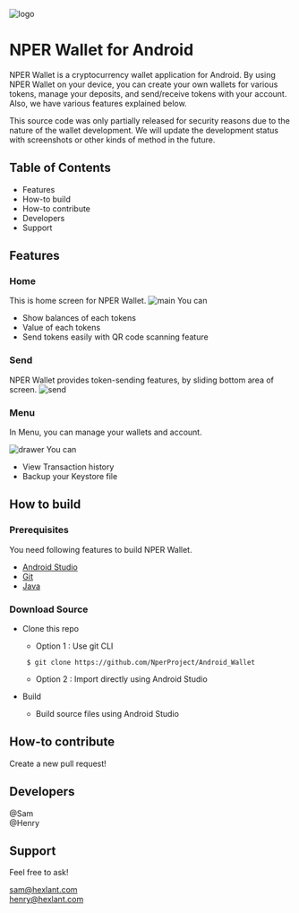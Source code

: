 ![logo](https://nper.io/dapp/logo_dark.png)
# NPER Wallet for Android
NPER Wallet is a cryptocurrency wallet application for Android. By using NPER Wallet on your
 device, you can create your own wallets for various tokens, manage your deposits, and send/receive 
 tokens with your account. Also, we have various features explained below.
 
This source code was only partially released for security reasons due to the nature of the wallet development.
We will update the development status with screenshots or other kinds of method in the future.
 
## Table of Contents
* Features
* How-to build
* How-to contribute
* Developers
* Support
 
## Features
### Home
This is home screen for NPER Wallet.
![main](https://nper.io/dapp/01_main.png)
You can
 * Show balances of each tokens
 * Value of each tokens
 * Send tokens easily with QR code scanning feature
 
### Send 
NPER Wallet provides token-sending features, by sliding bottom area of screen.
![send](https://nper.io/dapp/02_send.png)
 
### Menu
In Menu, you can manage your wallets and account. 
 
![drawer](https://nper.io/dapp/03_drawer.png)
You can
* View Transaction history
* Backup your Keystore file
 
## How to build
### Prerequisites
You need following features to build NPER Wallet.

* [Android Studio](https://developer.android.com/studio/index.html)
* [Git](https://git-scm.com/)
* [Java](http://www.oracle.com/technetwork/java/javase/downloads/index.html) 
 
### Download Source
* Clone this repo
  * Option 1 : Use git CLI
  ```shell
   $ git clone https://github.com/NperProject/Android_Wallet
  ```
  * Option 2 : Import directly using Android Studio

* Build
  * Build source files using Android Studio

## How-to contribute
Create a new pull request!
 
## Developers
@Sam <br />
@Henry

## Support
Feel free to ask!

sam@hexlant.com<br />
henry@hexlant.com